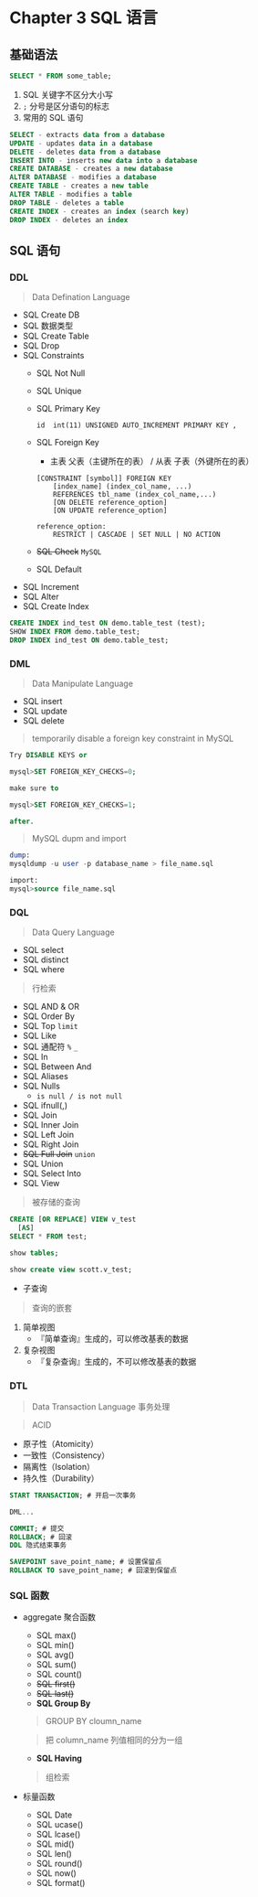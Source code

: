# Chapter 3 SQL 语言

## 基础语法

```sql
SELECT * FROM some_table;
```

1. SQL 关键字不区分大小写
2. `;` 分号是区分语句的标志
3. 常用的 SQL 语句
  
  ```sql
  SELECT - extracts data from a database
  UPDATE - updates data in a database
  DELETE - deletes data from a database
  INSERT INTO - inserts new data into a database
  CREATE DATABASE - creates a new database
  ALTER DATABASE - modifies a database
  CREATE TABLE - creates a new table
  ALTER TABLE - modifies a table
  DROP TABLE - deletes a table
  CREATE INDEX - creates an index (search key)
  DROP INDEX - deletes an index
  ```

## SQL 语句
### DDL

> Data Defination Language

- SQL Create DB
- SQL 数据类型
- SQL Create Table
- SQL Drop
- SQL Constraints
    - SQL Not Null
    - SQL Unique
    - SQL Primary Key

          id  int(11) UNSIGNED AUTO_INCREMENT PRIMARY KEY ,        

    - SQL Foreign Key
        - 主表 父表（主键所在的表） / 从表 子表（外键所在的表）

        ```
        [CONSTRAINT [symbol]] FOREIGN KEY
            [index_name] (index_col_name, ...)
            REFERENCES tbl_name (index_col_name,...)
            [ON DELETE reference_option]
            [ON UPDATE reference_option]

        reference_option:
            RESTRICT | CASCADE | SET NULL | NO ACTION
        ```

    - ~~SQL Check~~ `MySQL`
    - SQL Default
- SQL Increment
- SQL Alter    
- SQL Create Index

```sql
CREATE INDEX ind_test ON demo.table_test (test);
SHOW INDEX FROM demo.table_test;
DROP INDEX ind_test ON demo.table_test;
```

### DML

  > Data Manipulate Language

  - SQL insert
  - SQL update
  - SQL delete

  > temporarily disable a foreign key constraint in MySQL

  ```sql
  Try DISABLE KEYS or

  mysql>SET FOREIGN_KEY_CHECKS=0;

  make sure to

  mysql>SET FOREIGN_KEY_CHECKS=1;

  after.
  ```

  > MySQL dupm and import

  ```sql
  dump:
  mysqldump -u user -p database_name > file_name.sql

  import:
  mysql>source file_name.sql
  ```

### DQL

  > Data Query Language

  - SQL select
  - SQL distinct
  - SQL where

  > 行检索

  - SQL AND & OR
  - SQL Order By
  - SQL Top `limit`
  - SQL Like  
  - SQL 通配符 `%` `_`
  - SQL In
  - SQL Between And
  - SQL Aliases
  - SQL Nulls
      - `is null / is not null`
  - SQL ifnull(,)    
  - SQL Join
  - SQL Inner Join
  - SQL Left Join
  - SQL Right Join
  - ~~SQL Full Join~~   `union` 
  - SQL Union
  - SQL Select Into    
  - SQL View

  > 被存储的查询

  ```sql
  CREATE [OR REPLACE] VIEW v_test
    [AS]
  SELECT * FROM test;
  ```
  ```sql
  show tables;

  show create view scott.v_test;
  ```

  - 子查询

  > 查询的嵌套

  1. 简单视图
      - 『简单查询』生成的，可以修改基表的数据
  2. 复杂视图
      - 『复杂查询』生成的，不可以修改基表的数据

### DTL

  > Data Transaction Language 事务处理

  > ACID

  - 原子性（Atomicity）
  - 一致性（Consistency）
  - 隔离性（Isolation）
  - 持久性（Durability）

  ```sql
  START TRANSACTION; # 开启一次事务

  DML... 

  COMMIT; # 提交
  ROLLBACK; # 回滚
  DDL 隐式结束事务

  SAVEPOINT save_point_name; # 设置保留点
  ROLLBACK TO save_point_name; # 回滚到保留点
  ```

### SQL 函数

  - aggregate 聚合函数
      - SQL max()
      - SQL min()
      - SQL avg()
      - SQL sum()
      - SQL count()
      - ~~SQL first()~~
      - ~~SQL last()~~
      - **SQL Group By**

      > GROUP BY cloumn_name

      > 把 column_name 列值相同的分为一组

      - **SQL Having**

      > 组检索

  - 标量函数 
      - SQL Date
      - SQL ucase()
      - SQL lcase()
      - SQL mid()
      - SQL len()
      - SQL round()
      - SQL now()
      - SQL format()
